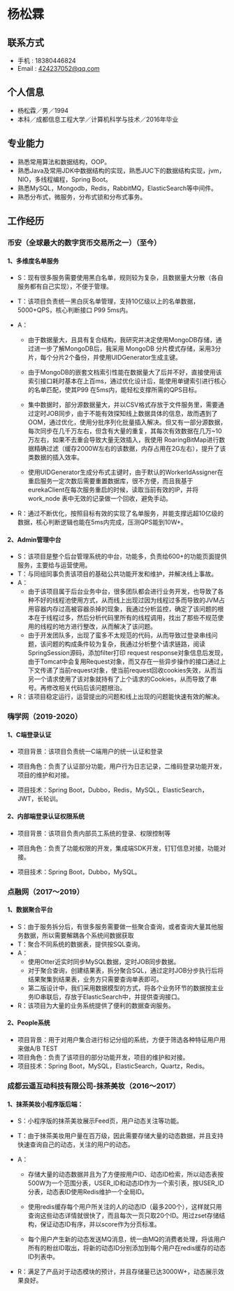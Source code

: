 # 杨松霖

## 联系方式
- 手机 : 18380446824
- Email : 424237052@qq.com

## 个人信息
- 杨松霖／男／1994
- 本科／成都信息工程大学／计算机科学与技术／2016年毕业

## 专业能力
- 熟悉常用算法和数据结构，OOP。
- 熟悉Java及常用JDK中数据结构的实现，熟悉JUC下的数据结构实现，jvm，NIO，多线程编程，Spring Boot。
- 熟悉MySQL，Mongodb，Redis，RabbitMQ，ElasticSearch等中间件。
- 熟悉分布式，微服务，分布式锁和分布式事务。

## 工作经历

### 币安（全球最大的数字货币交易所之一）（至今）

#### 1、多维度名单服务

- S：现有很多服务需要使用黑白名单，规则较为复杂，且数据量大分散（各自服务都有自己实现），不便于管理。

- T：该项目负责统一黑白灰名单管理，支持10亿级以上的名单数据，5000+QPS，核心判断接口 P99 5ms内。

- A：

  - 由于数据量大，且具有复合结构，我研究并决定使用MongoDB存储，通过进一步了解MongoDB后，我采用 MongoDB 分片模式存储，采用3分片，每个分片2个备份，并使用UIDGenerator生成主键。

  - 由于MongoDB的嵌套文档索引性能在数据量大了后并不好，直接使用该索引接口耗时基本在上百ms，通过优化设计后，能使用单键索引进行核心的名单匹配，使其P99 在5ms内，能轻松支撑所需的QPS目标。
  - 集中数据时，部分源数据量大，并以CSV格式存放于文件服务里，需要通过定时JOB同步，由于不能有效探知线上数据具体的信息，故而遇到了OOM，通过优化，使用分批序列化批量插入解决。但又有一部分源数据，每次同步在几千万左右，但含有大量的重复，其每次有效数据在几万~10万左右，如果不去重会导致大量无效插入，我使用 RoaringBitMap进行数据精确过滤（缓存2000W左右的该数据，内存占用在2G左右），提升了该类数据的插入效率。
  - 使用UIDGenerator生成分布式主键时，由于默认的WorkerIdAssigner在重启服务一定次数后需要重置数据库，很不方便，而且我基于eurekaClient在每次服务重启的时候，读取当前有效的IP，并将work_node 表中无效的记录做一个回收，避免手动。

- R：通过不断优化，按照目标有效的实现了名单服务，并能支撑远超10亿级的数据，核心判断逻辑也能在5ms内完成，压测QPS能到10W+。

#### 2、Admin管理中台

- S：该项目是整个后台管理系统的中台，功能多，负责给600+的功能页面提供服务，主要给与运营使用。
- T：与同组同事负责该项目的基础公共功能开发和维护，并解决线上事故。
- A：
  - 由于该项目属于后台业务中台，很多团队都会进行业务开发，也导致了各种不好的线程池使用方式，从而线上出现过因为线程过多而导致的JVM占用容器内存过高被容器杀掉的现象，我通过分析监控，确定了该问题的根本在于线程过多，然后分析代码里所有的线程调用，找出了那些不规范使用的线程的地方进行整改，从而解决了该问题。
  - 由于开发团队多，出现了蛮多不太规范的代码，从而导致过登录串线问题，该问题的构成条件较为复杂，我通过分析整个请求链路，阅读SpringSession源码，添加filter打印 request response对象信息后发现，由于Tomcat中会复用Request对象，而又存在一些异步操作的接口通过上下文传递了当前request对象，使当前request回收cookies失效，从而当另一个请求使用了该对象就持有了上个请求的Cookies，从而导致了串号。再修改相关代码后该问题根治。
- R：该项目稳定运行，运营提出的问题和线上出现的问题能快速有效的解决。

### 嗨学网（2019-2020）

#### 1、C端登录认证
- 项目背景：该项目负责统一C端用户的统一认证和登录

- 项目角色：负责了认证部分功能，用户行为日志记录，二维码登录功能开发，项目的维护和对接。

- 项目技术：Spring Boot，Dubbo，Redis，MySQL，ElasticSearch，JWT，长轮训。

#### 2、内部端登录认证权限系统
- 项目背景：该项目负责内部员工系统的登录、权限控制等

- 项目角色：负责了功能权限的开发，集成端SDK开发，钉钉信息对接，功能对接。

- 项目技术：Spring Boot，Dubbo，MySQL。

### 点融网（2017～2019）

#### 1、数据聚合平台
- S：由于服务拆分后，有很多服务需要做一些聚合查询，或者查询大量其他服务数据，所以需要解耦各个系统间数据获取
- T：聚合不同系统的数据表，提供按SQL查询。
- A：
  - 使用Otter近实时同步MySQL数据，定时JOB同步数据。
  - 对于聚合查询，创建结果表，拆分聚合SQL，通过定时JOB分步执行后将结果聚集到结果表，业务方只需要查询单表即可。
  - 第二版设计中，我们采用数据模型的方式，将各个业务环节的数据按主业务ID串联后，存放于ElasticSearch中，并提供查询接口。
- R：该项目为大量的业务系统提供了便利的数据查询服务。

#### 2、People系统

- 项目背景：用于对用户集合进行标记分组的系统，方便于筛选各种特征用户用来做A/B TEST
- 项目角色：负责了该项目的部分功能开发，项目的维护和对接。
- 项目技术：Spring Boot，MySQL，ElasticSearch，Quartz，Redis。

### 成都云遥互动科技有限公司-抹茶美妆（2016～2017）

#### 1、抹茶美妆小程序版后端：
- S：小程序版的抹茶美妆展示Feed页，用户动态关注等功能。

- T：由于抹茶美妆用户量在百万级，因此需要存储大量的动态数据，并且支持快速查询自己的动态，关注的用户的动态。

- A：

  - 存储大量的动态数据并且为了方便按用户ID、动态ID检索，所以动态表按500W为一个范围分表，USER_ID和动态ID作为一个索引表，按USER_ID分表，动态表ID使用Redis维护一个全局ID。

  - 使用redis缓存每个用户所关注的人的动态ID（最多200个），这样就只用查询这些动态详情就很快了，而且每次一页只取20个ID。用过zset存储结构，保证动态ID有序，并以score作为分页标准。

  - 每个用户产生新的动态发送MQ消息，统一由MQ的消费者处理，将该用户所有的粉丝ID取出，将新的动态ID分别添加到每个用户在redis缓存的动态ID列表中。

- R：满足了产品对于动态模块的预计，并且存储量已达3000W+，动态展示效果良好。 
